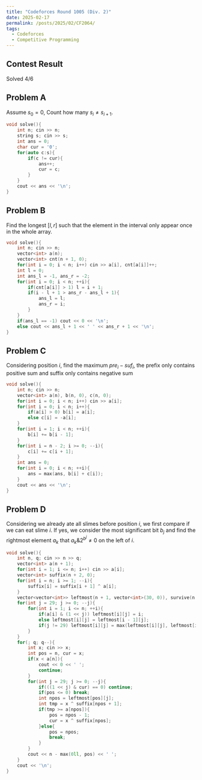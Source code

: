 ```yaml
---
title: "Codeforces Round 1005 (Div. 2)"
date: 2025-02-17
permalink: /posts/2025/02/CF2064/
tags:
  - Codeforces
  - Competitive Programming
---
```


## Contest Result

Solved 4/6

## Problem A

Assume $s_0 = 0$, Count how many $s_i \neq s_{i + 1}$.

```cpp
void solve(){
	int n; cin >> n;
	string s; cin >> s;
	int ans = 0;
	char cur = '0';
	for(auto c:s){
		if(c != cur){
			ans++;
			cur = c;
		}
	}
	cout << ans << '\n';
}

```

## Problem B

Find the longest $[l, r]$ such that the element in the interval only appear once in the whole array.

```cpp
void solve(){
	int n; cin >> n;
	vector<int> a(n);
	vector<int> cnt(n + 1, 0);
	for(int i = 0; i < n; i++) cin >> a[i], cnt[a[i]]++;
	int l = 0;
	int ans_l = -1, ans_r = -2;
	for(int i = 0; i < n; ++i){
		if(cnt[a[i]] > 1) l = i + 1;
		if(i - l + 1 > ans_r - ans_l + 1){
			ans_l = l;
			ans_r = i;
		}
	}
	if(ans_l == -1) cout << 0 << '\n';
	else cout << ans_l + 1 << ' ' << ans_r + 1 << '\n';
}
```
## Problem C

Considering position $i$, find the maximum $pre_i - suf_i$, the prefix only contains positive sum and suffix only contains negative sum

```cpp
void solve(){
	int n; cin >> n;
	vector<int> a(n), b(n, 0), c(n, 0);
	for(int i = 0; i < n; i++) cin >> a[i];
	for(int i = 0; i < n; i++){
		if(a[i] > 0) b[i] = a[i];
		else c[i] = -a[i];
	}
	for(int i = 1; i < n; ++i){
		b[i] += b[i - 1];
	}
	for(int i = n - 2; i >= 0; --i){
		c[i] += c[i + 1];
	}
	int ans = 0;
	for(int i = 0; i < n; ++i){
		ans = max(ans, b[i] + c[i]);
	}
	cout << ans << '\n';
}
```
## Problem D

Considering we already ate all slimes before position $i$, we first compare if we can eat slime $i$. If yes, we consider the most significant bit $b_j$ and find the rightmost element $a_k$ that $a_k \&2^{b^j}\neq 0$ on the left of $i$.

```cpp
void solve(){
	int n, q; cin >> n >> q;
	vector<int> a(n + 1);
	for(int i = 1; i <= n; i++) cin >> a[i];
	vector<int> suffix(n + 2, 0);
	for(int i = n; i >= 1; --i){
		suffix[i] = suffix[i + 1] ^ a[i];
	}
	vector<vector<int>> leftmost(n + 1, vector<int>(30, 0)), survive(n + 1, vector<int>(30, 0));
	for(int j = 29; j >= 0; --j){
		for(int i = 1; i <= n; ++i){
			if(a[i] & (1 << j)) leftmost[i][j] = i;
			else leftmost[i][j] = leftmost[i - 1][j];
			if(j != 29) leftmost[i][j] = max(leftmost[i][j], leftmost[i][j + 1]);
		}
	}
	for(; q; q--){
		int x; cin >> x;
		int pos = n, cur = x;
		if(x < a[n]){
			cout << 0 << ' ';
			continue;
		}
		for(int j = 29; j >= 0; --j){
			if(((1 << j) & cur) == 0) continue;
			if(pos <= 0) break;
			int npos = leftmost[pos][j];
			int tmp = x ^ suffix[npos + 1];
			if(tmp >= a[npos]){
				pos = npos - 1;
				cur = x ^ suffix[npos];
			}else{
				pos = npos;
				break;
			}
		}
		cout << n - max(0ll, pos) << ' ';
	}
	cout << '\n';
}
```